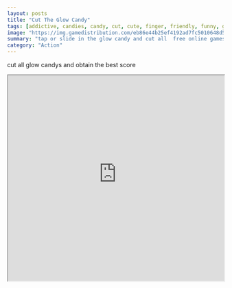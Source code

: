 ```yaml
---
layout: posts
title: "Cut The Glow Candy"
tags: [addictive, candies, candy, cut, cute, finger, friendly, funny, game, kid, mobile, score, tap, free, online, games, oyna, game, free, games, play, play, games]
image: "https://img.gamedistribution.com/eb86e44b25ef4192ad7fc5010648d563.jpg"
summary: "tap or slide in the glow candy and cut all  free online games oyna game free games play play games"
category: "Action"
---
```


cut all glow candys and obtain the best score

<iframe width="100%" height="480px;" src="https://html5.gamedistribution.com/eb86e44b25ef4192ad7fc5010648d563/"></iframe>